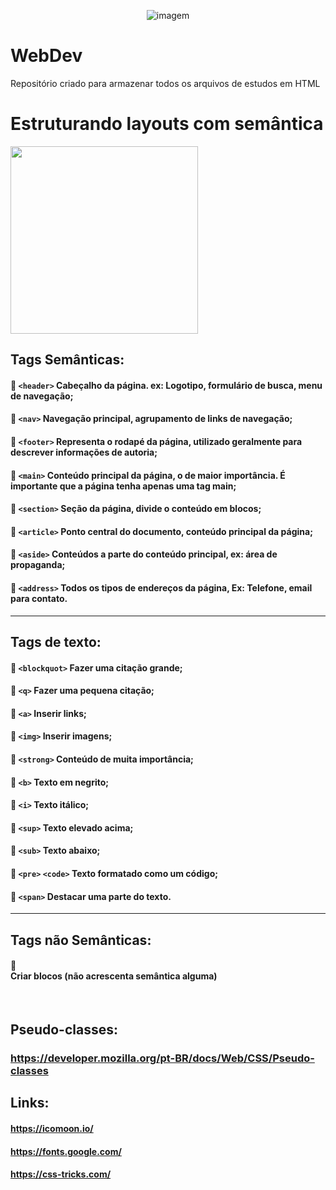 <p align="center">
<img  src="https://i.imgur.com/Qw2WifW.gif" alt="imagem" >

# WebDev
Repositório criado para armazenar todos os arquivos de estudos em HTML
<br>

# Estruturando layouts com semântica
<img src="https://i.pinimg.com/originals/37/1d/b8/371db84b01a8b6ecc9add7131abba6dd.gif" width="300px">


## **Tags Semânticas:**
#### 📌 `<header>` Cabeçalho da página. ex: Logotipo, formulário de busca, menu de navegação;
#### 📌 `<nav>` Navegação principal, agrupamento de links de navegação;
#### 📌 `<footer>` Representa o rodapé da página, utilizado geralmente para descrever informações de autoria;
#### 📌 `<main>` Conteúdo principal da página, o de maior importância. É importante que a página tenha apenas uma tag main;
#### 📌 `<section>` Seção da página, divide o conteúdo em blocos;
#### 📌 `<article>` Ponto central do documento, conteúdo principal da página;
#### 📌 `<aside>` Conteúdos a parte do conteúdo principal, ex: área de propaganda;
#### 📌 `<address>` Todos os tipos de endereços da página, Ex: Telefone, email para contato.

<hr>

## **Tags de texto:**
#### 📌 `<blockquot>` Fazer uma citação grande;
#### 📌 `<q>` Fazer uma pequena citação;
#### 📌 `<a>` Inserir links;
#### 📌 `<img>` Inserir imagens;
#### 📌 `<strong>` Conteúdo de muita importância;
#### 📌 `<b>` Texto em negrito;
#### 📌 `<i>` Texto itálico;
#### 📌 `<sup>` Texto elevado acima;
#### 📌 `<sub>` Texto abaixo;
#### 📌 `<pre>` `<code>` Texto formatado como um código;
#### 📌 `<span>` Destacar uma parte do texto.

<hr>

## **Tags não Semânticas:**
#### 📌 <div> Criar blocos (não acrescenta semântica alguma)
  
<br>

## **Pseudo-classes:**
### https://developer.mozilla.org/pt-BR/docs/Web/CSS/Pseudo-classes

## **Links:**
#### https://icomoon.io/ <br>
#### https://fonts.google.com/ <br>
#### https://css-tricks.com/
